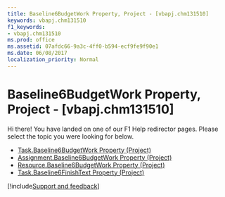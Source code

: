 ```yaml
---
title: Baseline6BudgetWork Property, Project - [vbapj.chm131510]
keywords: vbapj.chm131510
f1_keywords:
- vbapj.chm131510
ms.prod: office
ms.assetid: 07afdc66-9a3c-4ff0-b594-ecf9fe9f90e1
ms.date: 06/08/2017
localization_priority: Normal
---
```



# Baseline6BudgetWork Property, Project - [vbapj.chm131510]

Hi there! You have landed on one of our F1 Help redirector pages. Please select the topic you were looking for below.

- [Task.Baseline6BudgetWork Property (Project)](https://msdn.microsoft.com/library/6f6deaab-fa6b-310d-7813-4313e19e7779%28Office.15%29.aspx)
- [Assignment.Baseline6BudgetWork Property (Project)](https://msdn.microsoft.com/library/1a7ca85e-5f9c-ee43-a34c-43aa645cf66f%28Office.15%29.aspx)
- [Resource.Baseline6BudgetWork Property (Project)](https://msdn.microsoft.com/library/48029299-3a28-20aa-a4b2-6ed17ec4ee35%28Office.15%29.aspx)
- [Task.Baseline6FinishText Property (Project)](https://msdn.microsoft.com/library/3c4c7ec1-6d73-e5c6-c097-9011eaebb371%28Office.15%29.aspx)

[!include[Support and feedback](~/includes/feedback-boilerplate.md)]